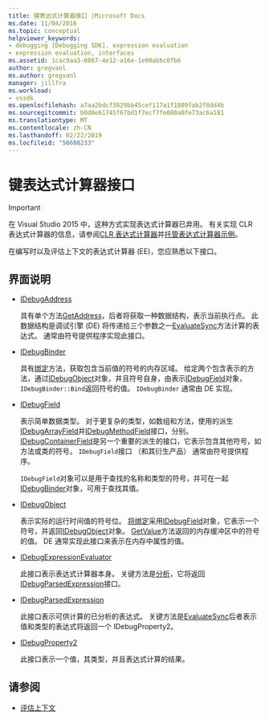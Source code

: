 ```yaml
---
title: 键表达式计算器接口 |Microsoft Docs
ms.date: 11/04/2016
ms.topic: conceptual
helpviewer_keywords:
- debugging [Debugging SDK], expression evaluation
- expression evaluation, interfaces
ms.assetid: 1cac9aa3-0867-4e12-a16e-1e90abbc0fb6
author: gregvanl
ms.author: gregvanl
manager: jillfra
ms.workload:
- vssdk
ms.openlocfilehash: a7aa2bdcf3829bb45cef117a1f1809fab2f8dd4b
ms.sourcegitcommit: b0d8e61745f67bd1f7ecf7fe080a0fe73ac6a181
ms.translationtype: MT
ms.contentlocale: zh-CN
ms.lasthandoff: 02/22/2019
ms.locfileid: "56688233"
---
```

# <a name="key-expression-evaluator-interfaces"></a>键表达式计算器接口
> [!IMPORTANT]
>  在 Visual Studio 2015 中，这种方式实现表达式计算器已弃用。 有关实现 CLR 表达式计算器的信息，请参阅[CLR 表达式计算器](https://github.com/Microsoft/ConcordExtensibilitySamples/wiki/CLR-Expression-Evaluators)并[托管表达式计算器示例](https://github.com/Microsoft/ConcordExtensibilitySamples/wiki/Managed-Expression-Evaluator-Sample)。

 在编写时以及评估上下文的表达式计算器 (EE)，您应熟悉以下接口。

## <a name="interface-descriptions"></a>界面说明

-   [IDebugAddress](../../extensibility/debugger/reference/idebugaddress.md)

     具有单个方法[GetAddress](../../extensibility/debugger/reference/idebugaddress-getaddress.md)，后者将获取一种数据结构，表示当前执行点。 此数据结构是调试引擎 (DE) 将传递给三个参数之一[EvaluateSync](../../extensibility/debugger/reference/idebugparsedexpression-evaluatesync.md)方法计算的表达式。 通常由符号提供程序实现此接口。

-   [IDebugBinder](../../extensibility/debugger/reference/idebugbinder.md)

     具有[绑定](../../extensibility/debugger/reference/idebugbinder-bind.md)方法，获取包含当前值的符号的内存区域。 给定两个包含表示的方法，通过[IDebugObject](../../extensibility/debugger/reference/idebugobject.md)对象，并且符号自身，由表示[IDebugField](../../extensibility/debugger/reference/idebugfield.md)对象，`IDebugBinder::Bind`返回符号的值。 `IDebugBinder` 通常由 DE 实现。

-   [IDebugField](../../extensibility/debugger/reference/idebugfield.md)

     表示简单数据类型。 对于更复杂的类型，如数组和方法，使用的派生[IDebugArrayField](../../extensibility/debugger/reference/idebugarrayfield.md)并[IDebugMethodField](../../extensibility/debugger/reference/idebugmethodfield.md)接口，分别。 [IDebugContainerField](../../extensibility/debugger/reference/idebugcontainerfield.md)是另一个重要的派生的接口，它表示包含其他符号，如方法或类的符号。 `IDebugField`接口 （和其衍生产品） 通常由符号提供程序。

     `IDebugField`对象可以是用于查找的名称和类型的符号，并可在一起[IDebugBinder](../../extensibility/debugger/reference/idebugbinder.md)对象，可用于查找其值。

-   [IDebugObject](../../extensibility/debugger/reference/idebugobject.md)

     表示实际的运行时间值的符号位。 [将绑定](../../extensibility/debugger/reference/idebugbinder-bind.md)采用[IDebugField](../../extensibility/debugger/reference/idebugfield.md)对象，它表示一个符号，并返回[IDebugObject](../../extensibility/debugger/reference/idebugobject.md)对象。 [GetValue](../../extensibility/debugger/reference/idebugobject-getvalue.md)方法返回的内存缓冲区中的符号的值。 DE 通常实现此接口来表示在内存中属性的值。

-   [IDebugExpressionEvaluator](../../extensibility/debugger/reference/idebugexpressionevaluator.md)

     此接口表示表达式计算器本身。 关键方法是[分析](../../extensibility/debugger/reference/idebugexpressionevaluator-parse.md)，它将返回[IDebugParsedExpression](../../extensibility/debugger/reference/idebugparsedexpression.md)接口。

-   [IDebugParsedExpression](../../extensibility/debugger/reference/idebugparsedexpression.md)

     此接口表示可供计算的已分析的表达式。 关键方法是[EvaluateSync](../../extensibility/debugger/reference/idebugparsedexpression-evaluatesync.md)后者表示值和类型的表达式将返回一个 IDebugProperty2。

-   [IDebugProperty2](../../extensibility/debugger/reference/idebugproperty2.md)

     此接口表示一个值，其类型，并且表达式计算的结果。

## <a name="see-also"></a>请参阅
- [评估上下文](../../extensibility/debugger/evaluation-context.md)